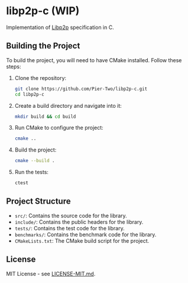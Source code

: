 # libp2p-c (WIP)

Implementation of [Libp2p](https://libp2p.io/) specification in C.

## Building the Project

To build the project, you will need to have CMake installed. Follow these steps:

1. Clone the repository:
    ```sh
    git clone https://github.com/Pier-Two/libp2p-c.git
    cd libp2p-c
    ```

2. Create a build directory and navigate into it:
    ```sh
    mkdir build && cd build
    ```

3. Run CMake to configure the project:
    ```sh
    cmake ..
    ```

4. Build the project:
    ```sh
    cmake --build .       
    ```

5. Run the tests:
    ```sh
    ctest
    ```

## Project Structure

- `src/`: Contains the source code for the library.
- `include/`: Contains the public headers for the library.
- `tests/`: Contains the test code for the library.
- `benchmarks/`: Contains the benchmark code for the library.
- `CMakeLists.txt`: The CMake build script for the project.


## License

MIT License - see [LICENSE-MIT.md](LICENSE-MIT.md).

